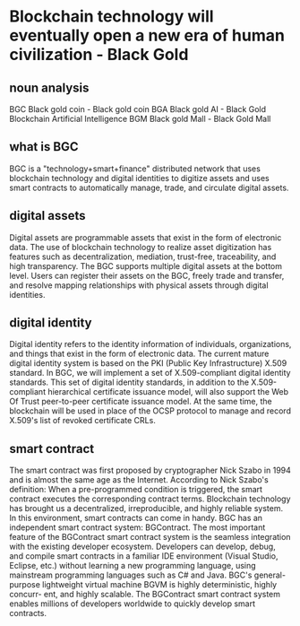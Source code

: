 # Blockchain technology will eventually open a new era of human civilization - Black Gold

## noun analysis

BGC Black gold coin - Black gold coin
BGA Black gold AI - Black Gold Blockchain Artificial Intelligence
BGM Black gold Mall - Black Gold Mall

##  what is BGC

BGC is a "technology+smart+finance" distributed network that uses blockchain technology and digital identities to digitize assets and uses smart contracts to automatically manage, trade, and circulate digital assets.

## digital assets

Digital assets are programmable assets that exist in the form of electronic data. The use of blockchain technology to realize asset digitization has features such as decentralization, mediation, trust-free, traceability, and high transparency. The BGC supports multiple digital assets at the bottom level. Users can register their assets on the BGC, freely trade and transfer, and resolve mapping relationships with physical assets through digital identities.

## digital identity

Digital identity refers to the identity information of individuals, organizations, and things that exist in the form of electronic data. The current mature digital identity system is based on the PKI (Public Key Infrastructure) X.509 standard. In BGC, we will implement a set of X.509-compliant digital identity standards. This set of digital identity standards, in addition to the X.509-compliant hierarchical certificate issuance model, will also support the Web Of Trust peer-to-peer certificate issuance model. At the same time, the blockchain will be used in place of the OCSP protocol to manage and record X.509's list of revoked certificate CRLs.

## smart contract

The smart contract was first proposed by cryptographer Nick Szabo in 1994 and is almost the same age as the Internet. According to Nick Szabo's definition: When a pre-programmed condition is triggered, the smart contract executes the corresponding contract terms. Blockchain technology has brought us a decentralized, irreproducible, and highly reliable system. In this environment, smart contracts can come in handy. BGC has an independent smart contract system: BGContract.
The most important feature of the BGContract smart contract system is the seamless integration with the existing developer ecosystem. Developers can develop, debug, and compile smart contracts in a familiar IDE environment (Visual Studio, Eclipse, etc.) without learning a new programming language, using mainstream programming languages ​​such as C# and Java. BGC's general-purpose lightweight virtual machine BGVM is highly deterministic, highly concurr- ent, and highly scalable. The BGContract smart contract system enables millions of developers worldwide to quickly develop smart contracts.
